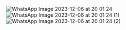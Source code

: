 ![WhatsApp Image 2023-12-06 at 20 01 24](https://github.com/ardianmulya/20210140019_RoomDatabase/assets/114917083/756d513b-2380-4eb6-ad80-a8de5cd2ffbc)
![WhatsApp Image 2023-12-06 at 20 01 24 (1)](https://github.com/ardianmulya/20210140019_RoomDatabase/assets/114917083/74107cad-e4a9-4f8f-a712-fb6b247aa1c8)
![WhatsApp Image 2023-12-06 at 20 01 24 (2)](https://github.com/ardianmulya/20210140019_RoomDatabase/assets/114917083/a7878590-b5e9-4661-b2b7-0cb9219bc78c)
